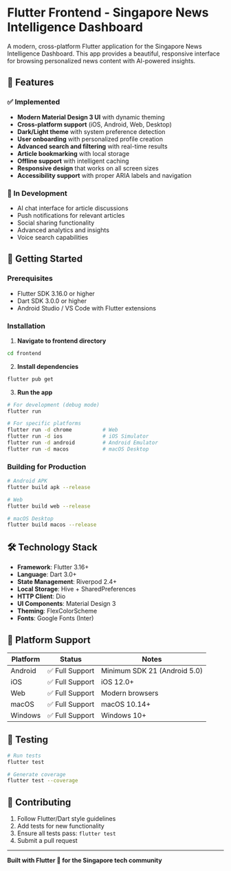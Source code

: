 # Flutter Frontend - Singapore News Intelligence Dashboard

A modern, cross-platform Flutter application for the Singapore News Intelligence Dashboard. This app provides a beautiful, responsive interface for browsing personalized news content with AI-powered insights.

## 🎯 Features

### ✅ Implemented
- **Modern Material Design 3 UI** with dynamic theming
- **Cross-platform support** (iOS, Android, Web, Desktop)
- **Dark/Light theme** with system preference detection
- **User onboarding** with personalized profile creation
- **Advanced search and filtering** with real-time results
- **Article bookmarking** with local storage
- **Offline support** with intelligent caching
- **Responsive design** that works on all screen sizes
- **Accessibility support** with proper ARIA labels and navigation

### 🚧 In Development
- AI chat interface for article discussions
- Push notifications for relevant articles
- Social sharing functionality
- Advanced analytics and insights
- Voice search capabilities

## 🚀 Getting Started

### Prerequisites
- Flutter SDK 3.16.0 or higher
- Dart SDK 3.0.0 or higher
- Android Studio / VS Code with Flutter extensions

### Installation

1. **Navigate to frontend directory**
```bash
cd frontend
```

2. **Install dependencies**
```bash
flutter pub get
```

3. **Run the app**
```bash
# For development (debug mode)
flutter run

# For specific platforms
flutter run -d chrome          # Web
flutter run -d ios             # iOS Simulator
flutter run -d android         # Android Emulator
flutter run -d macos           # macOS Desktop
```

### Building for Production

```bash
# Android APK
flutter build apk --release

# Web
flutter build web --release

# macOS Desktop
flutter build macos --release
```

## 🛠️ Technology Stack

- **Framework**: Flutter 3.16+
- **Language**: Dart 3.0+
- **State Management**: Riverpod 2.4+
- **Local Storage**: Hive + SharedPreferences
- **HTTP Client**: Dio
- **UI Components**: Material Design 3
- **Theming**: FlexColorScheme
- **Fonts**: Google Fonts (Inter)

## 📱 Platform Support

| Platform | Status | Notes |
|----------|--------|-------|
| Android | ✅ Full Support | Minimum SDK 21 (Android 5.0) |
| iOS | ✅ Full Support | iOS 12.0+ |
| Web | ✅ Full Support | Modern browsers |
| macOS | ✅ Full Support | macOS 10.14+ |
| Windows | ✅ Full Support | Windows 10+ |

## 🧪 Testing

```bash
# Run tests
flutter test

# Generate coverage
flutter test --coverage
```

## 🤝 Contributing

1. Follow Flutter/Dart style guidelines
2. Add tests for new functionality
3. Ensure all tests pass: `flutter test`
4. Submit a pull request

---

**Built with Flutter 💙 for the Singapore tech community**
